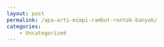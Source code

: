```yaml
---
layout: post
permalink: /apa-arti-mimpi-rambut-rontok-banyak/
categories:
    - Uncategorized
---
```


